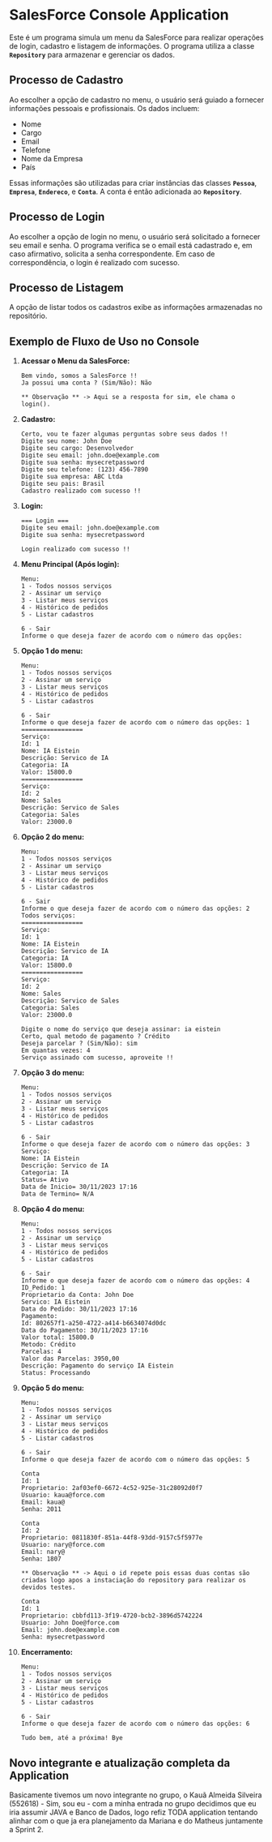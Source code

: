 # **SalesForce Console Application**

Este é um programa simula um menu da SalesForce para realizar operações de login, cadastro e listagem de informações. O programa utiliza a classe **`Repository`** para armazenar e gerenciar os dados.

## **Processo de Cadastro**

Ao escolher a opção de cadastro no menu, o usuário será guiado a fornecer informações pessoais e profissionais. Os dados incluem:

- Nome
- Cargo
- Email
- Telefone
- Nome da Empresa
- País

Essas informações são utilizadas para criar instâncias das classes **`Pessoa`**, **`Empresa`**, **`Endereco`**, e **`Conta`**. A conta é então adicionada ao **`Repository`**.

## **Processo de Login**

Ao escolher a opção de login no menu, o usuário será solicitado a fornecer seu email e senha. O programa verifica se o email está cadastrado e, em caso afirmativo, solicita a senha correspondente. Em caso de correspondência, o login é realizado com sucesso.

## **Processo de Listagem**

A opção de listar todos os cadastros exibe as informações armazenadas no repositório.

## **Exemplo de Fluxo de Uso no Console**

1. **Acessar o Menu da SalesForce:**
    
    ```
    Bem vindo, somos a SalesForce !!
    Ja possui uma conta ? (Sim/Não): Não
    
    ** Observação ** -> Aqui se a resposta for sim, ele chama o login().
    ```
    
2. **Cadastro:**
    
    ```
    Certo, vou te fazer algumas perguntas sobre seus dados !!
    Digite seu nome: John Doe
    Digite seu cargo: Desenvolvedor
    Digite seu email: john.doe@example.com
    Digite sua senha: mysecretpassword
    Digite seu telefone: (123) 456-7890
    Digite sua empresa: ABC Ltda
    Digite seu pais: Brasil
    Cadastro realizado com sucesso !!
    ```
    
3. **Login:**
    
    ```
    === Login ===
    Digite seu email: john.doe@example.com
    Digite sua senha: mysecretpassword
    
    Login realizado com sucesso !!
    ```
    
4. **Menu Principal (Após login):**
    
    ```
    Menu:
    1 - Todos nossos serviços
    2 - Assinar um serviço
    3 - Listar meus serviços
    4 - Histórico de pedidos
    5 - Listar cadastros
    
    6 - Sair
    Informe o que deseja fazer de acordo com o número das opções:
    ```
    
5. **Opção 1 do menu:**
    
    ```
    Menu:
    1 - Todos nossos serviços
    2 - Assinar um serviço
    3 - Listar meus serviços
    4 - Histórico de pedidos
    5 - Listar cadastros
    
    6 - Sair
    Informe o que deseja fazer de acordo com o número das opções: 1
    =================
    Serviço: 
    Id: 1
    Nome: IA Eistein
    Descrição: Servico de IA
    Categoria: IA
    Valor: 15800.0
    =================
    Serviço: 
    Id: 2
    Nome: Sales
    Descrição: Servico de Sales
    Categoria: Sales
    Valor: 23000.0
    ```
    
6. **Opção 2 do menu:**
    
    ```
    Menu:
    1 - Todos nossos serviços
    2 - Assinar um serviço
    3 - Listar meus serviços
    4 - Histórico de pedidos
    5 - Listar cadastros
    
    6 - Sair
    Informe o que deseja fazer de acordo com o número das opções: 2
    Todos serviços: 
    =================
    Serviço: 
    Id: 1
    Nome: IA Eistein
    Descrição: Servico de IA
    Categoria: IA
    Valor: 15800.0
    =================
    Serviço: 
    Id: 2
    Nome: Sales
    Descrição: Servico de Sales
    Categoria: Sales
    Valor: 23000.0
    
    Digite o nome do serviço que deseja assinar: ia eistein
    Certo, qual metodo de pagamento ? Crédito
    Deseja parcelar ? (Sim/Não): sim
    Em quantas vezes: 4
    Serviço assinado com sucesso, aproveite !!
    ```
    
7. **Opção 3 do menu:**
    
    ```
    Menu:
    1 - Todos nossos serviços
    2 - Assinar um serviço
    3 - Listar meus serviços
    4 - Histórico de pedidos
    5 - Listar cadastros
    
    6 - Sair
    Informe o que deseja fazer de acordo com o número das opções: 3
    Serviço: 
    Nome: IA Eistein
    Descrição: Servico de IA
    Categoria: IA
    Status= Ativo
    Data de Inicio= 30/11/2023 17:16
    Data de Termino= N/A
    ```
    
8. **Opção 4 do menu:**
    
    ```
    Menu:
    1 - Todos nossos serviços
    2 - Assinar um serviço
    3 - Listar meus serviços
    4 - Histórico de pedidos
    5 - Listar cadastros
    
    6 - Sair
    Informe o que deseja fazer de acordo com o número das opções: 4
    ID_Pedido: 1
    Proprietario da Conta: John Doe
    Servico: IA Eistein
    Data do Pedido: 30/11/2023 17:16
    Pagamento: 
    Id: 802657f1-a250-4722-a414-b6634074d0dc
    Data do Pagamento: 30/11/2023 17:16
    Valor total: 15800.0
    Metodo: Crédito
    Parcelas: 4
    Valor das Parcelas: 3950,00
    Descrição: Pagamento do serviço IA Eistein
    Status: Processando
    ```
    
9. **Opção 5 do menu:**
    
    ```
    Menu:
    1 - Todos nossos serviços
    2 - Assinar um serviço
    3 - Listar meus serviços
    4 - Histórico de pedidos
    5 - Listar cadastros
    
    6 - Sair
    Informe o que deseja fazer de acordo com o número das opções: 5
    
    Conta 
    Id: 1
    Proprietario: 2af03ef0-6672-4c52-925e-31c28092d0f7
    Usuario: kaua@force.com
    Email: kaua@
    Senha: 2011
    
    Conta 
    Id: 2
    Proprietario: 0811830f-851a-44f8-93dd-9157c5f5977e
    Usuario: nary@force.com
    Email: nary@
    Senha: 1807
    
    ** Observação ** -> Aqui o id repete pois essas duas contas são criadas logo apos a instaciação do repository para realizar os devidos testes.
    
    Conta 
    Id: 1 
    Proprietario: cbbfd113-3f19-4720-bcb2-3896d5742224
    Usuario: John Doe@force.com
    Email: john.doe@example.com
    Senha: mysecretpassword
    ```
    
10. **Encerramento:**
    
    ```
    Menu:
    1 - Todos nossos serviços
    2 - Assinar um serviço
    3 - Listar meus serviços
    4 - Histórico de pedidos
    5 - Listar cadastros
    
    6 - Sair
    Informe o que deseja fazer de acordo com o número das opções: 6
    
    Tudo bem, até a próxima! Bye
    ```
    

## Novo integrante e atualização completa da Application

Basicamente tivemos um novo integrante no grupo, o Kauã Almeida Silveira (552618) - Sim, sou eu - com a minha entrada no grupo decidimos que eu iria assumir JAVA e Banco de Dados, logo refiz TODA application tentando alinhar com o que ja era planejamento da Mariana e do Matheus juntamente a Sprint 2.